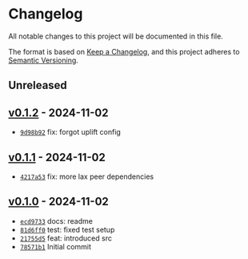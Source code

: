 # Changelog

All notable changes to this project will be documented in this file.

The format is based on [Keep a Changelog](https://keepachangelog.com/en/1.0.0/), and this project adheres to [Semantic Versioning](https://semver.org/spec/v2.0.0.html).

## Unreleased

## [v0.1.2](https://github.com/Bastianowicz/react-screen-auth-guard/releases/tag/v0.1.2) - 2024-11-02

- [`9d98b92`](https://github.com/Bastianowicz/react-screen-auth-guard/commit/9d98b92b0d9ebb96df7d649f8ec5228cda8ad041) fix: forgot uplift config

## [v0.1.1](https://github.com/Bastianowicz/react-screen-auth-guard/releases/tag/v0.1.1) - 2024-11-02

- [`4217a53`](https://github.com/Bastianowicz/react-screen-auth-guard/commit/4217a5391718c3a1537bbfa68b66d658535668b5) fix: more lax peer dependencies

## [v0.1.0](https://github.com/Bastianowicz/react-screen-auth-guard/releases/tag/v0.1.0) - 2024-11-02

- [`ecd9733`](https://github.com/Bastianowicz/react-screen-auth-guard/commit/ecd9733a3964995f6ed65e02cc07ea1ca635a7ec) docs: readme
- [`81d6ff0`](https://github.com/Bastianowicz/react-screen-auth-guard/commit/81d6ff0e96c237c78ca2685a1228de9f952b72e8) test: fixed test setup
- [`21755d5`](https://github.com/Bastianowicz/react-screen-auth-guard/commit/21755d54ec436c874f1caf0f97da4789f38b5656) feat: introduced src
- [`78571b1`](https://github.com/Bastianowicz/react-screen-auth-guard/commit/78571b140c1f1bdef7267ebf22507f9c41b91701) Initial commit
